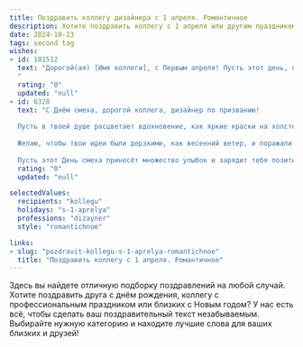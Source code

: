 ```yaml
---
title: Поздравить коллегу дизайнера с 1 апреля. Романтичное
description: Хотите поздравить коллегу с 1 апреля или другим праздником? Наш ИИ создаст незабываемое поздравление, а вы обязательно выделитесь среди других.  
date: 2024-10-23
tags: second tag
wishes:
- id: 101512
  text: "Дорогой(ая) [Имя коллеги], с Первым апреля! Пусть этот день, полный шуток и улыбок, станет началом весны в твоей душе, а твоя фантазия, столь же яркая и неповторимая, как и твои дизайнерские творения, расцветёт с новой силой.  Пусть вдохновение обнимает тебя нежно, как первый весенний ветерок, и помогает создавать шедевры, которые будут радовать сердца и завораживать взгляды.  Счастья тебе, любви и бесконечной творческой энергии!
  "
  rating: "0"
  updated: "null"
- id: 6328
  text: "С Днём смеха, дорогой коллега, дизайнер по призванию!
  
  Пусть в твоей душе расцветает вдохновение, как яркие краски на холсте. Пусть каждый эскиз будет наполнен воздушностью и изяществом, как взмахи кисти мастера.
  
  Желаю, чтобы твои идеи были дерзкими, как весенний ветер, и поражали клиентов своей оригинальностью. Пусть каждый макет говорит о таланте и профессионализме.
  
  Пусть этот День смеха принесёт множество улыбок и зарядит тебя позитивной энергией на год вперёд. С праздником!"
  rating: "0"
  updated: "null"

selectedValues:
  recipients: "kollegu"
  holidays: "s-1-aprelya"
  professions: "dizayner"
  style: "romantichnoe"

links:
- slug: "pozdravit-kollegu-s-1-aprelya-romantichnoe"
  title: "Поздравить коллегу с 1 апреля. Романтичное"
---
```


Здесь вы найдете отличную подборку поздравлений на любой случай.
Хотите поздравить друга с днём рождения, коллегу с профессиональным праздником или близких с Новым годом? У нас есть всё, чтобы сделать ваш поздравительный текст незабываемым. Выбирайте нужную категорию и находите лучшие слова для ваших близких и друзей!
